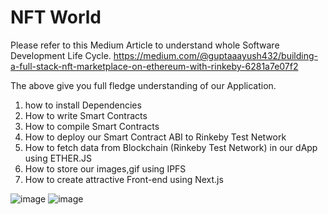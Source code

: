 # NFT World

Please refer to this Medium Article to understand whole Software Development Life Cycle. https://medium.com/@guptaaayush432/building-a-full-stack-nft-marketplace-on-ethereum-with-rinkeby-6281a7e07f2

The above give you full fledge understanding of our Application.

1. how to install Dependencies
2. How to write Smart Contracts
3. How to compile Smart Contracts
4. How to deploy our Smart Contract ABI to Rinkeby Test Network
5. How to fetch data from Blockchain (Rinkeby Test Network) in our dApp using ETHER.JS
6. How to store our images,gif using IPFS
7. How to create attractive Front-end using Next.js


![image](https://user-images.githubusercontent.com/60979345/148889138-148575e9-adc9-47e9-9fc8-0e254aa6d11c.png)
![image](https://user-images.githubusercontent.com/60979345/148889196-a08fac6e-87a1-4c25-bdac-54d2634c52ba.png)
